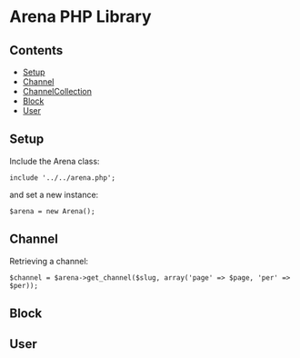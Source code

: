 # Arena PHP Library

## Contents

* [Setup](#setup)
* [Channel](#channel)
* [ChannelCollection](#channelcollection)
* [Block](#block)
* [User](#user)

## Setup

Include the Arena class:
```
include '../../arena.php';
```

and set a new instance:
```
$arena = new Arena();
```

## Channel

Retrieving a channel:

```
$channel = $arena->get_channel($slug, array('page' => $page, 'per' => $per));
```

## Block

## User
